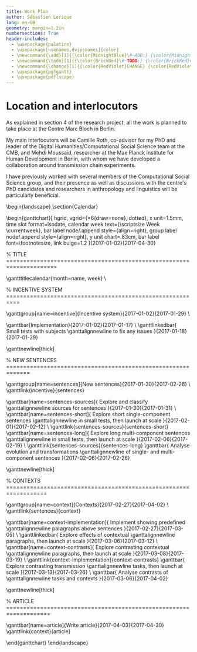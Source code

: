 ```yaml
---
title: Work Plan
author: Sébastien Lerique
lang: en-GB
geometry: margin=1.2in
numbersections: True
header-includes:
  - \usepackage{palatino}
  - \usepackage[usenames,dvipsnames]{color}
  - \newcommand{\add}[1]{{\color{MidnightBlue}\#~ADD:} {\color{MidnightBlue}#1}}
  - \newcommand{\todo}[1]{{\color{BrickRed}\#~TODO:} {\color{BrickRed}#1}}
  - \newcommand{\change}[1]{{\color{RedViolet}CHANGE} {\color{RedViolet}[#1]}}
  - \usepackage{pgfgantt}
  - \usepackage{pdflscape}
---
```



Location and interlocutors
==========================

As explained in section 4 of the research project, all the work is planned to take place at the Centre Marc Bloch in Berlin.

My main interlocutors will be Camille Roth, co-advisor for my PhD and leader of the Digital Humanities/Computational Social Science team at the CMB, and Mehdi Moussaïd, researcher at the Max Planck Institute for Human Development in Berlin, with whom we have developed a collaboration around transmission chain experiments.

I have previously worked with several members of the Computational Social Science group, and their presence as well as discussions with the centre's PhD candidates and researchers in anthropology and linguistics will be particularly beneficial.

\begin{landscape}
\section{Calendar}

\begin{ganttchart}[
    hgrid,
    vgrid={*6{draw=none}, dotted},
    x unit=1.5mm,
    time slot format=isodate,
    calendar week text={\scriptsize Week \currentweek},
    bar label node/.append style={align=right},
    group label node/.append style={align=right},
    y unit chart=.83cm,
    bar label font=\footnotesize,
    link bulge=1.2
  ]{2017-01-02}{2017-04-30}

  % TITLE =====================================================================

  \gantttitlecalendar{month=name, week} \\

  % INCENTIVE SYSTEM ==========================================================

  \ganttgroup[name=incentive]{Incentive system}{2017-01-02}{2017-01-29} \\

  \ganttbar{Implementation}{2017-01-02}{2017-01-17} \\
  \ganttlinkedbar{
    Small tests with subjects \ganttalignnewline
    to fix any issues
  }{2017-01-18}{2017-01-29}

  \ganttnewline[thick]

  % NEW SENTENCES =============================================================

  \ganttgroup[name=sentences]{New sentences}{2017-01-30}{2017-02-26} \\
  \ganttlink{incentive}{sentences}

  \ganttbar[name=sentences-sources]{
    Explore and classify \ganttalignnewline
    sources for sentences
  }{2017-01-30}{2017-01-31} \\
  \ganttbar[name=sentences-short]{
    Explore short single-component sentences \ganttalignnewline
    in small tests, then launch at scale
  }{2017-02-01}{2017-02-12} \\
  \ganttlink{sentences-sources}{sentences-short}
  \ganttbar[name=sentences-long]{
    Explore long multi-component sentences \ganttalignnewline
    in small tests, then launch at scale
  }{2017-02-06}{2017-02-19} \\
  \ganttlink{sentences-sources}{sentences-long}
  \ganttbar{
    Analyse evolution and transformations \ganttalignnewline
    of single- and multi-component sentences
  }{2017-02-06}{2017-02-26}

  \ganttnewline[thick]

  % CONTEXTS ==================================================================

  \ganttgroup[name=context]{Contexts}{2017-02-27}{2017-04-02} \\
  \ganttlink{sentences}{context}

  \ganttbar[name=context-implementation]{
    Implement showing predefined \ganttalignnewline
    paragraphs above sentences
  }{2017-02-27}{2017-03-05} \\
  \ganttlinkedbar{
    Explore effects of contextual \ganttalignnewline
    paragraphs, then launch at scale
  }{2017-03-06}{2017-03-12} \\
  \ganttbar[name=context-contrasts]{
    Explore contrasting contextual \ganttalignnewline
    paragraphs, then launch at scale
  }{2017-03-08}{2017-03-19} \\
  \ganttlink{context-implementation}{context-contrasts}
  \ganttbar{
    Explore contrasting transmission \ganttalignnewline
    tasks, then launch at scale
  }{2017-03-13}{2017-03-26} \\
  \ganttbar{
    Analyse contrasts of \ganttalignnewline
    tasks and contexts
  }{2017-03-06}{2017-04-02}

  \ganttnewline[thick]

  % ARTICLE ===================================================================

  \ganttbar[name=article]{Write article}{2017-04-03}{2017-04-30}
  \ganttlink{context}{article}

\end{ganttchart}
\end{landscape}
